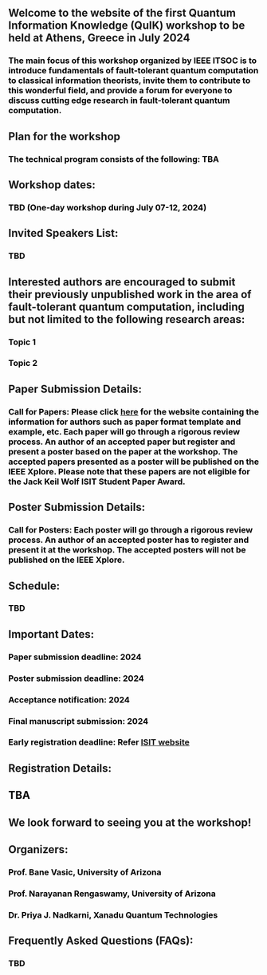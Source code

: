 ## Welcome to the website of the first Quantum Information Knowledge (QuIK) workshop to be held at Athens, Greece in July 2024
### <font color="black">The main focus of this workshop organized by IEEE ITSOC is to introduce fundamentals of fault-tolerant quantum computation to classical information theorists, invite them to contribute to this wonderful field, and provide a forum for everyone to discuss cutting edge research in fault-tolerant quantum computation. </font>
## Plan for the workshop
### <font color="black"> The technical program consists of the following: TBA </font>
## Workshop dates:
### <font color="black"> TBD (One-day workshop during July 07-12, 2024) </font>
## Invited Speakers List:
### <font color="black"> TBD </font> 
## Interested authors are encouraged to submit their previously unpublished work in the area of fault-tolerant quantum computation, including but not limited to the following research areas: 
### <font color="black"> Topic 1 </font>  
### <font color="black"> Topic 2 </font> 
## Paper Submission Details:
### <font color="black"> Call for Papers: Please click [here](https://2024.ieee-isit.org/information-authors-0) for the website containing the information for authors such as paper format template and example, etc. Each paper will go through a rigorous review process. An author of an accepted paper but register and present a poster based on the paper at the workshop. The accepted papers presented as a poster will be published on the IEEE Xplore. Please note that these papers are not eligible for the Jack Keil Wolf ISIT Student Paper Award. </font> 
## Poster Submission Details:
### <font color="black"> Call for Posters: Each poster will go through a rigorous review process. An author of an accepted poster has to register and present it at the workshop. The accepted posters will not be published on the IEEE Xplore. </font> 
## Schedule:
### <font color="black"> TBD </font> 
## Important Dates:
### <font color="black"> Paper submission deadline: 2024 </font> 
### <font color="black"> Poster submission deadline: 2024 </font> 
### <font color="black"> Acceptance notification: 2024 </font> 
### <font color="black"> Final manuscript submission: 2024 </font> 
### <font color="black"> Early registration deadline: Refer [ISIT website](https://2024.ieee-isit.org/workshops) </font> 
## Registration Details: 
## <font color="black"> TBA </font> 
## We look forward to seeing you at the workshop!
## Organizers:
### <font color="black"> Prof. Bane Vasic, University of Arizona </font> 
### <font color="black"> Prof. Narayanan Rengaswamy, University of Arizona </font> 
### <font color="black"> Dr. Priya J. Nadkarni, Xanadu Quantum Technologies </font> 
## Frequently Asked Questions (FAQs):
### <font color="black"> TBD </font> 
